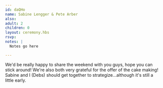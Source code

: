 ```yaml
---
id: daQHo
name: Sabine Lengger & Pete Arber
also:
adult: 2
children: 0
layout: ceremony.hbs
rsvp:
notes: |
  Notes go here

---
```


We'd be really happy to share the weekend with you guys, hope you can stick around! We're also both very grateful for the offer of the cake making! Sabine and I (Debs) should get together to strategize...although it's still a little early.
